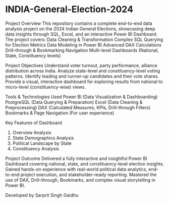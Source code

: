 # INDIA-General-Election-2024
 Project Overview
This repository contains a complete end-to-end data analysis project on the 2024 Indian General Elections, showcasing deep data insights through SQL, Excel, and an interactive Power BI Dashboard.
The project covers:
Data Cleaning & Transformation
Complex SQL Querying for Election Metrics
Data Modeling in Power BI
Advanced DAX Calculations
Drill-through & Bookmarking Navigation
Multi-level Dashboards (National, State, Constituency levels)

 Project Objectives
Understand voter turnout, party performance, alliance distribution across India.
Analyze state-level and constituency-level voting patterns.
Identify leading and runner-up candidates and their vote shares.
Provide a visual, interactive dashboard for exploring results from national to micro-level (constituency-wise) views.

Tools & Technologies Used
Power BI (Data Visualization & Dashboarding)
PostgreSQL (Data Querying & Preparation)
Excel (Data Cleaning & Preprocessing)
DAX (Calculated Measures, KPIs, Drill-through Filters)
Bookmarks & Page Navigation (For user experience)

Key Features of Dashboard
1. Overview Analysis
2. State Demographics Analysis
3. Political Landscape by State
4. Constituency Analysis

Project Outcome
Delivered a fully interactive and insightful Power BI Dashboard covering national, state, and constituency-level election insights.
Gained hands-on experience with real-world political data analytics, end-to-end project execution, and stakeholder-ready reporting.
Mastered the use of DAX, Drill-through, Bookmarks, and complex visual storytelling in Power BI.

Developed by
Sarprit Singh Gaidhu
